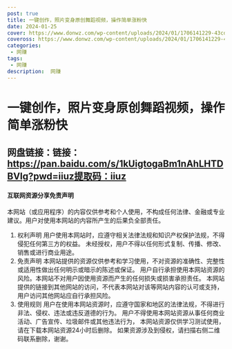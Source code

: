```yaml
---
post: true
title: 一键创作，照片变身原创舞蹈视频，操作简单涨粉快
date: 2024-01-25
cover: https://www.donwz.com/wp-content/uploads/2024/01/1706141229-43cda2e812d53d9.jpg
coveross: https://www.donwz.com/wp-content/uploads/2024/01/1706141229-43cda2e812d53d9.jpg
categories:
 - 网赚
tags:
 - 网赚
description:  网赚
---
```

# 一键创作，照片变身原创舞蹈视频，操作简单涨粉快

## 网盘链接：链接：https://pan.baidu.com/s/1kUigtogaBm1nAhLHTDBVIg?pwd=iiuz提取码：iiuz


#### 互联网资源分享免责声明
本网站（或应用程序）的内容仅供参考和个人使用，不构成任何法律、金融或专业建议。用户对使用本网站的内容所产生的后果负全部责任。
1. 权利声明
用户使用本网站时，应遵守相关法律法规和知识产权保护法规，不得侵犯任何第三方的权益。
未经授权，用户不得以任何形式复制、传播、修改、销售或进行商业用途。
2. 免责声明
本网站提供的资源仅供参考和学习使用，不对资源的准确性、完整性或适用性做出任何明示或暗示的陈述或保证。
用户自行承担使用本网站资源的风险。本网站不对用户因使用资源而产生的任何损失或损害承担责任。
本网站提供的链接到其他网站的访问，不代表本网站对该等网站内容的认可或支持，用户访问其他网站应自行承担风险。
3. 使用规则
用户在使用本网站资源时，应遵守国家和地区的法律法规，不得进行非法、侵权、违法或违反道德的行为。
用户不得使用本网站资源从事任何商业活动、广告宣传、垃圾邮件或其他违法行为，
本网站资源仅供学习测试使用，请在下载本网站资源24小时后删除。
如果资源涉及到侵权，请扫描右侧二维码联系删除，谢谢。
